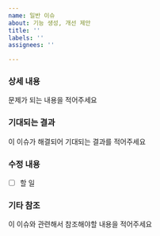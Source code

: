 ```yaml
---
name: 일반 이슈
about: 기능 생성, 개선 제안
title: ''
labels: ''
assignees: ''

---
```


### 상세 내용
문제가 되는 내용을 적어주세요

### 기대되는 결과
이 이슈가 해결되어 기대되는 결과를 적어주세요

### 수정 내용
- [ ] 할 일

### 기타 참조
이 이슈와 관련해서 참조해야할 내용을 적어주세요
